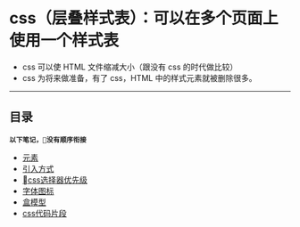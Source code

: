 # css（层叠样式表）：可以在多个页面上使用一个样式表

* css 可以使 HTML 文件缩减大小（跟没有 css 的时代做比较）
* css 为将来做准备，有了 css，HTML 中的样式元素就被删除很多。

---

## 目录

**`以下笔记，没有顺序衔接`**

* [元素](css/01元素.md)
* [引入方式](css/02引入方式.md)
* [css选择器优先级](css/05CSS性质.md)
* [字体图标](css/07font.md)
* [盒模型](css/03盒模型.md)
* [css代码片段](css/代码片段.md)
